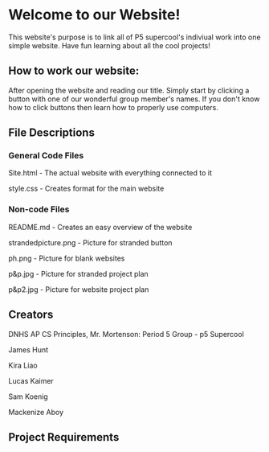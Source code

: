 # Welcome to our Website!

This website's purpose is to link all of P5 supercool's indiviual work into one simple website. Have fun learning about all the cool projects!

## How to work our website:

After opening the website and reading our title. Simply start by clicking a button with one of our wonderful group member's names. If you don't know how to click buttons then learn how to properly use computers. 

## File Descriptions 

### General Code Files

Site.html - The actual website with everything connected to it

style.css - Creates format for the main website

### Non-code Files

README.md - Creates an easy overview of the website

strandedpicture.png - Picture for stranded button

ph.png - Picture for blank websites

p&p.jpg - Picture for stranded project plan

p&p2.jpg - Picture for website project plan

## Creators 

DNHS AP CS Principles, Mr. Mortenson: Period 5
Group - p5 Supercool

James Hunt 

Kira Liao 

Lucas Kaimer 

Sam Koenig 

Mackenize Aboy

## Project Requirements
